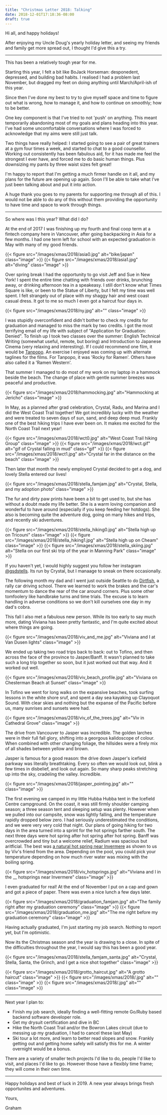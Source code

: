 ```yaml
---
title: "Christmas Letter 2018: Talking"
date: 2018-12-01T17:18:36-08:00
draft: true
---
```


Hi all, and happy holidays!

After enjoying my Uncle Doug's yearly holiday letter, and seeing my friends and family get more spread out, I thought I'd give this a try. 
____

This has been a relatively tough year for me.

Starting this year, I felt a bit like BoJack Horseman: desponedent, depressed, and building bad habits. I realised I had a problem last November, but dragged my feet on doing anything until March/April-ish of this year.

Since then I've done my best to try to give myself space and time to figure out what is wrong, how to manage it, and how to continue on smoothly; how to be better. 

One key component is that I've tried to not 'push' on anything. This meant temporarily abandoning most of my goals and plans heading into this year. I've had some uncomfortable conversations where I was forced to acknowledge that my aims were still just talk.

Two things have really helped: I started going to see a pair of great trainers at a gym four times a week, and started to chat to a good counsellor. Working out consistently has been fabulous aid, for it has made me feel the strongest I ever have, and forced me to do basic human things. Plus downsizing my pants by three waist sizes felt great!

I'm happy to report that I'm getting a much firmer handle on it all, and my plans for the future are opening up again. Soon I'll be able to take what I've just been talking about and put it into action. 

A huge thank you goes to my parents for supporting me through all of this. I would not be able to do any of this without them providing the opportunity to have time and space to work through things.

___

So where was I this year? What did I do?

At the end of 2017 I was finishing up my fourth and final coop term at a fintech company here in Vancouver, after going backpacking in Asia for a few months. I had one term left for school with an expected graduation in May with many of my good friends.

{{< figure src="/images/xmas/2018/asia0.jpg" alt="bike/japan" class="image" >}}
{{< figure src="/images/xmas/2018/asia1.jpg" alt="diving" class="image" >}}

Over spring break I had the opportunity to go visit Jeff and Sue in New York! I spent the entire time chatting with friends over drinks, brunching away, or drinking afternoon tea in a speakeasy. I still don't know what Times Square is like, or been to the Statue of Liberty, but I felt my time was well spent. I felt strangely out of place with my shaggy hair and west coast casual dress. It got to me so much I even got a haircut four days in.

{{< figure src="/images/xmas/2018/ny.jpg" alt="" class="image" >}}

I was stupidly overconfident and didn't bother to check my credits for graduation and managed to miss the mark by two credits. I got the most terrifying email of my life with subject of "Application for Graduation: Denied". To finish up I took two classes over the summer: English Technical Writing (somewhat useful, remote, but boring) and Introduction to Japanese Cinema (very relaxing and interesting). If I could recommend one film, it would be [Tanpopo](https://imdb.com). An exercise I enjoyed was coming up with alternate taglines for the films. For Tanpopo, it was 'Rocky for Ramen'. Others have also called it a 'Ramen Western'.

That summer I managed to do most of my work on my laptop in a hammock beside the beach. The change of place with gentle summer breezes was peaceful and productive.

{{< figure src="/images/xmas/2018/hammocking.jpg" alt="Hammocking at Jericho" class="image" >}}

In May, as a planned after grad celebration, Crystal, Radu, and Marina and I did the West Coast Trail together! We got incredibly lucky with the weather and were treated to seven days of sun, sand, and deep deep mud. Frankly one of the best hiking trips I have ever been on. It makes me excited for the North Coast Trail next year!

{{< figure src="/images/xmas/2018/wct0.jpg" alt="West Coast Trail hiking Group" class="image" >}}
{{< figure src="/images/xmas/2018/wct.gif" alt="gif of Crystal falling in mud" class="gif" >}}
{{< figure src="/images/xmas/2018/wct1.jpg" alt="Crystal far in the distance on the beach" class="image" >}}

Then later that month the newly employed Crystal decided to get a dog, and lovely Stella entered our lives!

{{< figure src="/images/xmas/2018/stella_famjam.jpg" alt="Crystal, Stella, and my adoption photo" class="image" >}}

The fur and dirty paw prints have been a bit to get used to, but she has without a doubt made my life better. She is a warm loving companion and wonderful to have around (especially if you keep feeding her hotdogs). She also is becoming quite the adventure dog, going on many hikes and trips, and recently ski adventures.

{{< figure src="/images/xmas/2018/stella_hiking0.jpg" alt="Stella high up on Tricouni" class="image" >}}
{{< figure src="/images/xmas/2018/stella_hiking1.jpg" alt="Stella high up on Cheam" class="image" >}}
{{< figure src="/images/xmas/2018/stella_skiing.jpg" alt="Stella on our first ski trip of the year in Manning Park" class="image" >}}

If you haven't yet, I would highly suggest you follow her instagram [@gsdstells](https://instagram.com/gsdstells). Its run by Crystal, but I manaage to sneak on there occasionally.

The following month my dad and I went just outside Seattle to do [Dirtfish](https://dirtfish.com), a rally car driving school. There we learned to work the brakes and the car's momentum to dance the rear of the car around corners. Plus some other tomfoolery like handbrake turns and time trials. The excuse is to learn handling in adverse conditions so we don't kill ourselves one day in my dad's cobra.

This fall I also met a fabulous new person. While its too early to say much more, dating Viviana has been pretty fantastic, and I'm quite excited about where things are going. 

{{< figure src="/images/xmas/2018/viv_and_me.jpg" alt="Viviana and I at Van Dusen lights" class="image" >}}

We ended up taking two road trips back to back: out to Tofino, and then across the face of the province to Jasper/Banff. It wasn't planned to take such a long trip together so soon, but it just worked out that way. And it worked out well. 

{{< figure src="/images/xmas/2018/viv_beach_profile.jpg" alt="Viviana on Chesterman Beach at Sunset" class="image" >}}

In Tofino we went for long walks on the expansive beaches, took surfing lessons in the white shore sruf, and spent a day sea kayaking up Clayoquot Sound. With clear skies and nothing but the expanse of the Pacific before us, many sunrises and sunsets were had.

{{< figure src="/images/xmas/2018/viv_of_the_trees.jpg" alt="Viv in Cathedral Grove" class="image" >}}

The drive from Vancouver to Jasper was incredible. The golden larches were in their full fall glory, shifting into a georgous kalidoscope of colour. When combined with other changing foliage, the hillsides were a firely mix of all shades between yellow and brown.

Jasper is famous for a good reason: the drive down Jasper's icefield parkway was literally breathtaking. Every so often we would look out, blink a few times in disbelief, and look out again. So many sharp peaks stretching up into the sky, cradeling the valley. Incredible.

{{< figure src="/images/xmas/2018/jasper_pointing.jpg" alt="" class="image" >}}

The first evening we camped in my little Hubba Hubba tent in the Icefield Centre campground. On the coast, it was still firmly shoulder camping season; a three season tent and sleeping setup was plenty. However when we pulled into our campsite, snow was lightly falling, and the temperature rapidly dropped below zero. I had seriously underestimated the conditions, and we were very very cold that night. Our plans of going hiking for two days in the area turned into a sprint for the hot springs farther south. The next three days were hot spring after hot spring after hot spring. Banff was overcrowded and tiny but a welcome relief, Radium was spacious but aritficial. The best was [a natural hot spring near Invermere]() as shown to us by Viv's friend from the area. Depending on the pool, you could pick your temperature depending on how much river water was mixing with the boiling spring.

{{< figure src="/images/xmas/2018/viv_hotsprings.jpg" alt="Viviana and I in the __ hotsprings near Invermere" class="image" >}}

I even graduated for real! At the end of November I put on a cap and gown and got a piece of paper. There was even a nice lunch a few days later.

{{< figure src="/images/xmas/2018/graduation_famjam.jpg" alt="The family right after my graduation ceremony" class="image" >}}
{{< figure src="/images/xmas/2018/graduation_me.jpg" alt="The me right before my graduation ceremony" class="image" >}}

Having actually graduated, I'm just starting my job search. Nothing to report yet, but I'm optimistic.

Now its the Christmas season and the year is drawing to a close. In spite of the difficulties throughout the year, I would say this has been a good year.

{{< figure src="/images/xmas/2018/stella_famjam_santa.jpg" alt="Crystal, Stella, Santa, the Grinch, and I get a nice shot together" class="image" >}}


{{< figure src="/images/xmas/2018/grotto_haircut.jpg" alt="A grotto haircut" class="image" >}}
{{< figure src="/images/xmas/2018/.jpg" alt="" class="image" >}}
{{< figure src="/images/xmas/2018/.jpg" alt="" class="image" >}}

____

Next year I plan to:

* Finish my job search, ideally finding a well-fitting remote Go/Ruby based backend software developer role.
* Get my drysuit certification and dive in BC
* Hike the North Coast Trail and/or the Bowron Lakes circuit (due to messing up my graduation, I had to cancel these last May)
* Ski tour a lot more, and learn to better read slopes and snow. Frankly getting out and getting home safely will satisfy this for me. A winter overnight would be a bonus.

There are a variety of smaller tech projects I'd like to do, people I'd like to visit, and places I'd like to go. However those have a flexibly time frame; they will come in their own time. 

____

Happy holidays and best of luck in 2019. A new year always brings fresh opportunites and adventures.

Yours,

Graham
